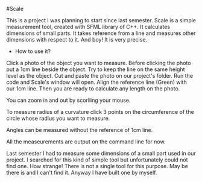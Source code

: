 #Scale

This is a project I was planning to start since last semester. Scale is a simple measurement tool, created with SFML library of C++. It calculates dimensions of small parts. It takes reference from a line and measures other dimensions with respect to it. And boy! It is very precise.

* How to use it?

Click a photo of the object you want to measure. Before clicking the photo put a 1cm line beside the object. Try to keep the line on the same height level as the object. Cut and paste the photo on our project's folder. Run the code and Scale's window will open. Align the reference line (Green) with our 1cm line. Then you are ready to calculate any length on the photo.

You can zoom in and out by scorlling your mouse.

To measure radius of a curvature click 3 points on the circumference of the circle whose radius you want to measure.

Angles can be measured without the reference of 1cm line.

All the measeurements are output on the command line for now.

Last semester I had to measure some dimensions of a small part used in our project. I searched for this kind of simple tool but unfortunately could not find one. How strange! There is not a single tool for this purpose. May be there is and I can't find it. Anyway I have built one by myself.
